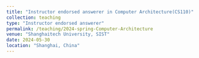 ```yaml
---
title: "Instructor endorsed answerer in Computer Architecture(CS110)"
collection: teaching
type: "Instructor endorsed answerer"
permalink: /teaching/2024-spring-Computer-Architecture
venue: "Shanghaitech University, SIST"
date: 2024-05-30
location: "Shanghai, China"
---
```


